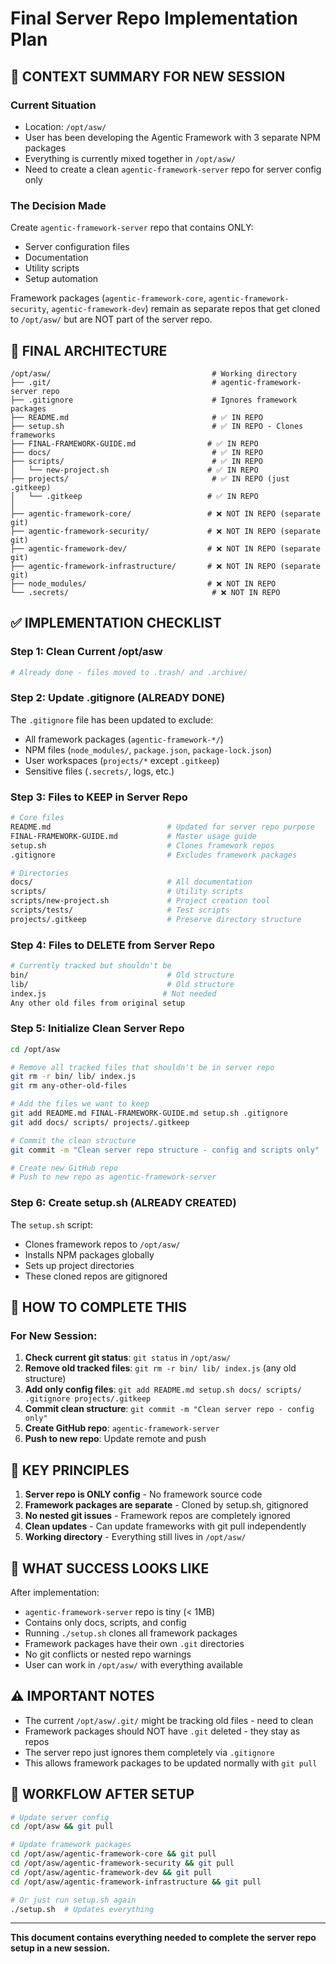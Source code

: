 # Final Server Repo Implementation Plan

## 📌 CONTEXT SUMMARY FOR NEW SESSION

### Current Situation
- Location: `/opt/asw/`
- User has been developing the Agentic Framework with 3 separate NPM packages
- Everything is currently mixed together in `/opt/asw/`
- Need to create a clean `agentic-framework-server` repo for server config only

### The Decision Made
Create `agentic-framework-server` repo that contains ONLY:
- Server configuration files
- Documentation
- Utility scripts
- Setup automation

Framework packages (`agentic-framework-core`, `agentic-framework-security`, `agentic-framework-dev`) remain as separate repos that get cloned to `/opt/asw/` but are NOT part of the server repo.

## 🎯 FINAL ARCHITECTURE

```
/opt/asw/                                    # Working directory
├── .git/                                    # agentic-framework-server repo
├── .gitignore                               # Ignores framework packages
├── README.md                                # ✅ IN REPO
├── setup.sh                                 # ✅ IN REPO - Clones frameworks
├── FINAL-FRAMEWORK-GUIDE.md                # ✅ IN REPO
├── docs/                                    # ✅ IN REPO
├── scripts/                                 # ✅ IN REPO
│   └── new-project.sh                      # ✅ IN REPO
├── projects/                                # ✅ IN REPO (just .gitkeep)
│   └── .gitkeep                            # ✅ IN REPO
│
├── agentic-framework-core/                 # ❌ NOT IN REPO (separate git)
├── agentic-framework-security/             # ❌ NOT IN REPO (separate git)
├── agentic-framework-dev/                  # ❌ NOT IN REPO (separate git)
├── agentic-framework-infrastructure/       # ❌ NOT IN REPO (separate git)
├── node_modules/                           # ❌ NOT IN REPO
└── .secrets/                                # ❌ NOT IN REPO
```

## ✅ IMPLEMENTATION CHECKLIST

### Step 1: Clean Current /opt/asw
```bash
# Already done - files moved to .trash/ and .archive/
```

### Step 2: Update .gitignore (ALREADY DONE)
The `.gitignore` file has been updated to exclude:
- All framework packages (`agentic-framework-*/`)
- NPM files (`node_modules/`, `package.json`, `package-lock.json`)
- User workspaces (`projects/*` except `.gitkeep`)
- Sensitive files (`.secrets/`, logs, etc.)

### Step 3: Files to KEEP in Server Repo
```bash
# Core files
README.md                          # Updated for server repo purpose
FINAL-FRAMEWORK-GUIDE.md           # Master usage guide
setup.sh                           # Clones framework repos
.gitignore                         # Excludes framework packages

# Directories
docs/                              # All documentation
scripts/                           # Utility scripts
scripts/new-project.sh             # Project creation tool
scripts/tests/                     # Test scripts
projects/.gitkeep                  # Preserve directory structure
```

### Step 4: Files to DELETE from Server Repo
```bash
# Currently tracked but shouldn't be
bin/                               # Old structure
lib/                               # Old structure
index.js                          # Not needed
Any other old files from original setup
```

### Step 5: Initialize Clean Server Repo
```bash
cd /opt/asw

# Remove all tracked files that shouldn't be in server repo
git rm -r bin/ lib/ index.js
git rm any-other-old-files

# Add the files we want to keep
git add README.md FINAL-FRAMEWORK-GUIDE.md setup.sh .gitignore
git add docs/ scripts/ projects/.gitkeep

# Commit the clean structure
git commit -m "Clean server repo structure - config and scripts only"

# Create new GitHub repo
# Push to new repo as agentic-framework-server
```

### Step 6: Create setup.sh (ALREADY CREATED)
The `setup.sh` script:
- Clones framework repos to `/opt/asw/`
- Installs NPM packages globally
- Sets up project directories
- These cloned repos are gitignored

## 🚀 HOW TO COMPLETE THIS

### For New Session:
1. **Check current git status**: `git status` in `/opt/asw/`
2. **Remove old tracked files**: `git rm -r bin/ lib/ index.js` (any old structure)
3. **Add only config files**: `git add README.md setup.sh docs/ scripts/ .gitignore projects/.gitkeep`
4. **Commit clean structure**: `git commit -m "Clean server repo - config only"`
5. **Create GitHub repo**: `agentic-framework-server`
6. **Push to new repo**: Update remote and push

## 🎯 KEY PRINCIPLES

1. **Server repo is ONLY config** - No framework source code
2. **Framework packages are separate** - Cloned by setup.sh, gitignored
3. **No nested git issues** - Framework repos are completely ignored
4. **Clean updates** - Can update frameworks with git pull independently
5. **Working directory** - Everything still lives in `/opt/asw/`

## 📝 WHAT SUCCESS LOOKS LIKE

After implementation:
- `agentic-framework-server` repo is tiny (< 1MB)
- Contains only docs, scripts, and config
- Running `./setup.sh` clones all framework packages
- Framework packages have their own `.git` directories
- No git conflicts or nested repo warnings
- User can work in `/opt/asw/` with everything available

## ⚠️ IMPORTANT NOTES

- The current `/opt/asw/.git/` might be tracking old files - need to clean
- Framework packages should NOT have `.git` deleted - they stay as repos
- The server repo just ignores them completely via `.gitignore`
- This allows framework packages to be updated normally with `git pull`

## 🔄 WORKFLOW AFTER SETUP

```bash
# Update server config
cd /opt/asw && git pull

# Update framework packages
cd /opt/asw/agentic-framework-core && git pull
cd /opt/asw/agentic-framework-security && git pull
cd /opt/asw/agentic-framework-dev && git pull
cd /opt/asw/agentic-framework-infrastructure && git pull

# Or just run setup.sh again
./setup.sh  # Updates everything
```

---

**This document contains everything needed to complete the server repo setup in a new session.**